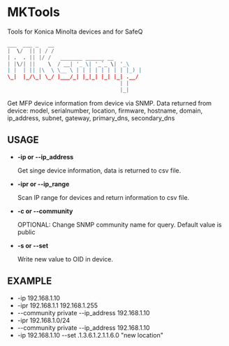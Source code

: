 # MKTools

 Tools for Konica Minolta devices and for SafeQ

```Python
___  ___ _   __
|  \/  || | / /
| .  . || |/ /   _______ ______ __
| |\/| ||    \  / __| '_ \| '_`_ \| '_\
| |  | || |\  \ \__ \ | | | | | | | | |_) |
\_|  |_/\_| \_/ |___/_| |_|_| |_| |_| .__/
                                    | |
                                    |_|
```

Get MFP device information from device via SNMP.
Data returned from device:
model, serialnumber, location, firmware, hostname, domain, ip_address, subnet, gateway, primary_dns, secondary_dns

## USAGE

* **-ip or --ip_address**

   Get singe device information, data is returned to csv file.

* **-ipr or --ip_range**

   Scan IP range for devices and return information to csv file.

* **-c or --community**

   OPTIONAL: Change SNMP community name for query. Default value is public

* **-s or --set**

   Write new value to OID in device.

## EXAMPLE

* -ip 192.168.1.10
* -ipr 192.168.1.1 192.168.1.255
* --community private --ip_address 192.168.1.10
* -ipr 192.168.1.0/24
* --community private --ip_address 192.168.1.10
* -ip 192.168.1.10 --set .1.3.6.1.2.1.1.6.0 "new location"
